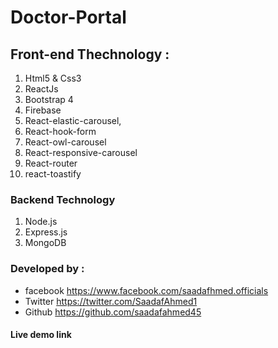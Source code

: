 # Doctor-Portal


## Front-end Thechnology :

1. Html5 & Css3 
2. ReactJs
3. Bootstrap 4
4. Firebase
5. React-elastic-carousel,
6. React-hook-form
7. React-owl-carousel
8. React-responsive-carousel
9. React-router
10. react-toastify

### Backend Technology
1. Node.js
2. Express.js
3. MongoDB


### Developed by :
 * facebook
 https://www.facebook.com/saadafhmed.officials
 * Twitter
 https://twitter.com/SaadafAhmed1
 * Github
 https://github.com/saadafahmed45

 #### Live demo link
